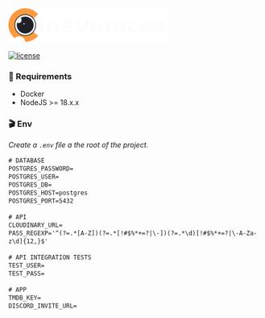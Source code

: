 <picture>
    <source media="(prefers-color-scheme: dark)" srcset="./doc/img/logo_cinevoraces-dark.svg">
    <source media="(prefers-color-scheme: light)" srcset="./doc/img/logo_cinevoraces-light.svg">
    <img src="./doc/img/logo_cinevoraces-dark.svg" alt="Cinévoraces logo">
</picture>

[![license](https://img.shields.io/badge/Cinévoraces-2.0.0-orange.svg)](https://github.com/cinevoraces)

<!-- [![license](https://img.shields.io/badge/license-MIT-blue.svg)](./LICENSE) -->

### :file_folder: Requirements

- Docker
- NodeJS >= 18.x.x

### :clapper: Env

_Create a `.env` file a the root of the project._

```
# DATABASE
POSTGRES_PASSWORD=
POSTGRES_USER=
POSTGRES_DB=
POSTGRES_HOST=postgres
POSTGRES_PORT=5432

# API
CLOUDINARY_URL=
PASS_REGEXP='^(?=.*[A-Z])(?=.*[!#$%*+=?|\-])(?=.*\d)[!#$%*+=?|\-A-Za-z\d]{12,}$'

# API INTEGRATION TESTS
TEST_USER=
TEST_PASS=

# APP
TMDB_KEY=
DISCORD_INVITE_URL=
```

